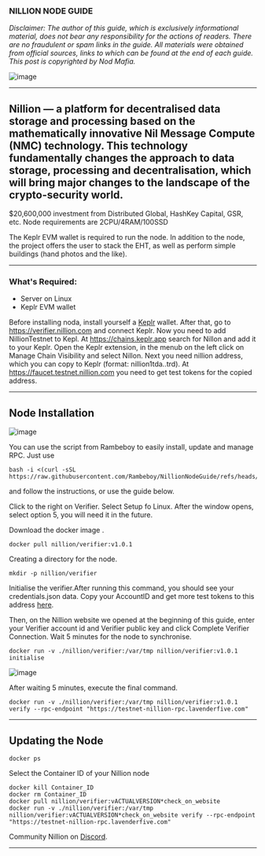 ### NILLION NODE GUIDE

*Disclaimer: The author of this guide, which is exclusively informational material, does not bear any responsibility for the actions of readers. There are no fraudulent or spam links in the guide. All materials were obtained from official sources, links to which can be found at the end of each guide. This post is copyrighted by Nod Mafia.*

![image](https://github.com/user-attachments/assets/33731284-da4a-4068-b6fd-31c27671c810)

---

## Nillion — a platform for decentralised data storage and processing based on the mathematically innovative Nil Message Compute (NMC) technology. This technology fundamentally changes the approach to data storage, processing and decentralisation, which will bring major changes to the landscape of the crypto-security world.
$20,600,000 investment from Distributed Global, HashKey Capital, GSR, etc. Node requirements are 2CPU/4RAM/100SSD


The Keplr EVM wallet is required to run the node. In addition to the node, the project offers the user to stack the EHT, as well as perform simple buildings (hand photos and the like).

---

### What's Required:

- Server on Linux
- Keplr EVM wallet

Before installing noda, install yourself a [Keplr](https://www.keplr.app/) wallet. 
After that, go to https://verifier.nillion.com and connect Keplr.
Now you need to add NillionTestnet to Kepl. At https://chains.keplr.app search for Nillon and add it to your Keplr. Open the Keplr extension, in the menub on the left click on Manage Chain Visibility and select Nillon.
Next you need nillion address, which you can copy to Keplr (format: nillion1tda..trd). At https://faucet.testnet.nillion.com you need to get test tokens for the copied address. 


---

## Node Installation

![image](https://github.com/user-attachments/assets/224b9516-1a1d-44e0-990a-23a32e693688)

You can use the script from Rambeboy to easily install, update and manage RPC. Just use 
```
bash -i <(curl -sSL https://raw.githubusercontent.com/Rambeboy/NillionNodeGuide/refs/heads/main/setup.sh)
```

and follow the instructions, or use the guide below.


Click to the right on Verifier. Select Setup fo Linux. After the window opens, select option 5, you will need it in the future.

Download the docker image .

```
docker pull nillion/verifier:v1.0.1
```

Creating a directory for the node.

```
mkdir -p nillion/verifier
```

Initialise the verifier.After running this command, you should see your credentials.json data. Copy your AccountID and get more test tokens to this address [here](https://faucet.testnet.nillion.com).

Then, on the Nillion website we opened at the beginning of this guide, enter your Verifier account id and Verifier public key and click Complete Verifier Connection. Wait 5 minutes for the node to synchronise.
```
docker run -v ./nillion/verifier:/var/tmp nillion/verifier:v1.0.1 initialise
```
![image](https://github.com/user-attachments/assets/d56e7f28-1ae6-4ab7-a001-833f61c81e9d)

After waiting 5 minutes, execute the final command.

```
docker run -v ./nillion/verifier:/var/tmp nillion/verifier:v1.0.1 verify --rpc-endpoint "https://testnet-nillion-rpc.lavenderfive.com"
```

---

## Updating the Node

```
docker ps 
```
Select the Container ID of your Nillion node 
```
docker kill Container_ID
docker rm Container_ID
docker pull nillion/verifier:vACTUALVERSION*check_on_website
docker run -v ./nillion/verifier:/var/tmp nillion/verifier:vACTUALVERSION*check_on_website verify --rpc-endpoint "https://testnet-nillion-rpc.lavenderfive.com"
```
Community Nillion on [Discord](https://discord.gg/nillionnetwork).

---
